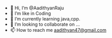 - 👋 Hi, I’m @AadithyanRaju
- 👀 I’m like in Coding
- 🌱 I’m currently learning java,cpp.
- 💞️ I’m looking to collaborate on ...
- 📫 How to reach me aadithyan47@gmail.com
